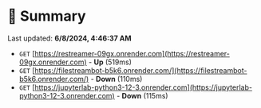 # 📖 Summary
Last updated: **6/8/2024, 4:46:37 AM**

- `GET` [https://restreamer-09gx.onrender.com](https://restreamer-09gx.onrender.com) - **Up** (519ms)
- `GET` [https://filestreambot-b5k6.onrender.com/](https://filestreambot-b5k6.onrender.com/) - **Down** (110ms)
- `GET` [https://jupyterlab-python3-12-3.onrender.com](https://jupyterlab-python3-12-3.onrender.com) - **Down** (115ms)
